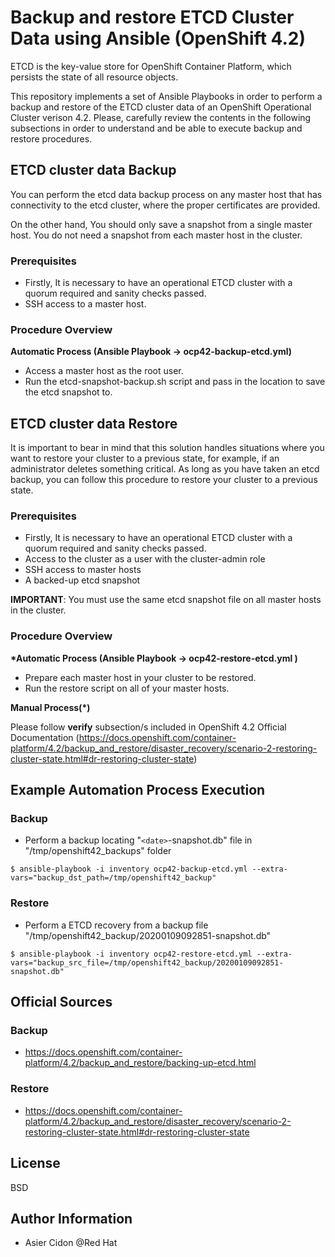 # Backup and restore ETCD Cluster Data using Ansible (OpenShift 4.2)

ETCD is the key-value store for OpenShift Container Platform, which persists the state of all resource objects.

This repository implements a set of Ansible Playbooks in order to perform a backup and restore of the ETCD cluster data of an OpenShift Operational Cluster verison 4.2. Please, carefully review the contents in the following subsections in order to understand and be able to execute backup and restore procedures.

## ETCD cluster data Backup

You can perform the etcd data backup process on any master host that has connectivity to the etcd cluster, where the proper certificates are provided.

On the other hand, You should only save a snapshot from a single master host. You do not need a snapshot from each master host in the cluster.

### Prerequisites

-   Firstly, It is necessary to have an operational ETCD cluster with a quorum required and sanity checks passed.
-   SSH access to a master host.

### Procedure Overview

**Automatic Process (Ansible Playbook -> ocp42-backup-etcd.yml)**

-   Access a master host as the root user.
-   Run the etcd-snapshot-backup.sh script and pass in the location to save the etcd snapshot to.

## ETCD cluster data Restore

It is important to bear in mind that this solution handles situations where you want to restore your cluster to a previous state, for example, if an administrator deletes something critical. As long as you have taken an etcd backup, you can follow this procedure to restore your cluster to a previous state.

### Prerequisites

-   Firstly, It is necessary to have an operational ETCD cluster with a quorum required and sanity checks passed.
-   Access to the cluster as a user with the cluster-admin role
-   SSH access to master hosts
-   A backed-up etcd snapshot

**IMPORTANT**: You must use the same etcd snapshot file on all master hosts in the cluster.

### Procedure Overview

**\*Automatic Process (Ansible Playbook -> ocp42-restore-etcd.yml )**

-   Prepare each master host in your cluster to be restored.
-   Run the restore script on all of your master hosts.

**Manual Process(\*)**

Please follow **verify** subsection/s included in OpenShift 4.2 Official Documentation (https://docs.openshift.com/container-platform/4.2/backup_and_restore/disaster_recovery/scenario-2-restoring-cluster-state.html#dr-restoring-cluster-state)

## Example Automation Process Execution

### Backup

-   Perform a backup locating "`<date>`-snapshot.db" file in "/tmp/openshift42_backups" folder

```
$ ansible-playbook -i inventory ocp42-backup-etcd.yml --extra-vars="backup_dst_path=/tmp/openshift42_backup"
```

### Restore

-   Perform a ETCD recovery from a backup file "/tmp/openshift42_backup/20200109092851-snapshot.db"

```
$ ansible-playbook -i inventory ocp42-restore-etcd.yml --extra-vars="backup_src_file=/tmp/openshift42_backup/20200109092851-snapshot.db"
```

## Official Sources

### Backup

-   https://docs.openshift.com/container-platform/4.2/backup_and_restore/backing-up-etcd.html

### Restore

-   https://docs.openshift.com/container-platform/4.2/backup_and_restore/disaster_recovery/scenario-2-restoring-cluster-state.html#dr-restoring-cluster-state

## License

BSD

## Author Information

-   Asier Cidon @Red Hat
